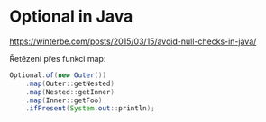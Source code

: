 # Optional in Java

https://winterbe.com/posts/2015/03/15/avoid-null-checks-in-java/

Řetězení přes funkci map:

```java
Optional.of(new Outer())
    .map(Outer::getNested)
    .map(Nested::getInner)
    .map(Inner::getFoo)
    .ifPresent(System.out::println);
```